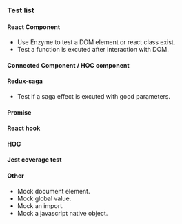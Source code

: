 ### Test list

#### React Component

- Use Enzyme to test a DOM element or react class exist.
- Test a function is excuted after interaction with DOM.

#### Connected Component / HOC component

#### Redux-saga

- Test if a saga effect is excuted with good parameters.

#### Promise

#### React hook

#### HOC

#### Jest coverage test

#### Other

- Mock document element.
- Mock global value.
- Mock an import.
- Mock a javascript native object.
